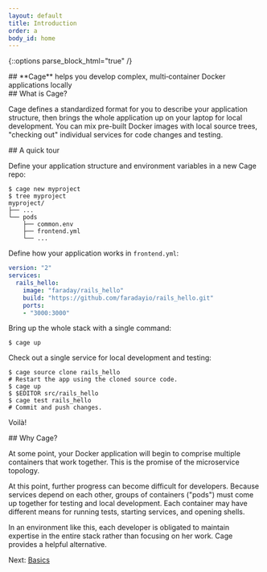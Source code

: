 ```yaml
---
layout: default
title: Introduction
order: a
body_id: home
---
```

{::options parse_block_html="true" /}

<section class="intro">
## **Cage** helps you develop complex, multi‑container Docker applications locally
</section>

<section>
## What is Cage?

Cage defines a standardized format for you to describe your application structure, then brings the whole application up on your laptop for local development. You can mix pre-built Docker images with local source trees, "checking out" individual services for code changes and testing.

</section>

<section>
## A quick tour

Define your application structure and environment variables in a new Cage repo:

``` shell
$ cage new myproject
$ tree myproject
myproject/
├── ...
└── pods
    ├── common.env
    ├── frontend.yml
    └── ...
```

Define how your application works in `frontend.yml`:

``` yaml
version: "2"
services:
  rails_hello:
    image: "faraday/rails_hello"
    build: "https://github.com/faradayio/rails_hello.git"
    ports:
    - "3000:3000"
```

Bring up the whole stack with a single command:

``` shell
$ cage up
```

Check out a single service for local development and testing:

``` shell
$ cage source clone rails_hello
# Restart the app using the cloned source code.
$ cage up
$ $EDITOR src/rails_hello
$ cage test rails_hello
# Commit and push changes.
```

Voilà!
</section>

<section>
## Why Cage?

At some point, your Docker application will begin to comprise multiple containers that work together. This is the promise of the microservice topology.

At this point, further progress can become difficult for developers. Because services depend on each other, groups of containers ("pods") must come up together for testing and local development. Each container may have different means for running tests, starting services, and opening shells.

In an environment like this, each developer is obligated to maintain expertise in the entire stack rather than focusing on her work. Cage provides a helpful alternative.
</section>

Next: [Basics](/basics)

